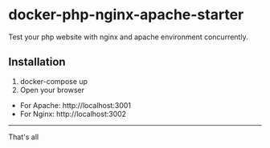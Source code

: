 # docker-php-nginx-apache-starter
Test your php website with nginx and apache environment concurrently.

## Installation
1. docker-compose up
2. Open your browser
  - For Apache: http://localhost:3001
  - For Nginx: http://localhost:3002

------

That's all